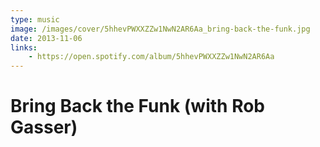 ```yaml
---
type: music
image: /images/cover/5hhevPWXXZZw1NwN2AR6Aa_bring-back-the-funk.jpg
date: 2013-11-06
links:
    - https://open.spotify.com/album/5hhevPWXXZZw1NwN2AR6Aa
---
```


# Bring Back the Funk (with Rob Gasser)
